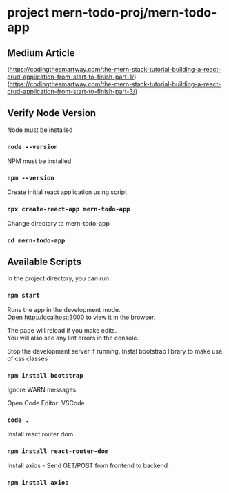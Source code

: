 # project mern-todo-proj/mern-todo-app

## Medium Article ##
(https://codingthesmartway.com/the-mern-stack-tutorial-building-a-react-crud-application-from-start-to-finish-part-1/)
(https://codingthesmartway.com/the-mern-stack-tutorial-building-a-react-crud-application-from-start-to-finish-part-3/)

## Verify Node Version 

Node must be installed 

### `node --version`

NPM must be installed 

### `npm --version`

Create initial react application using script

### `npx create-react-app mern-todo-app`

Change directory to mern-todo-app 

### `cd mern-todo-app`

## Available Scripts

In the project directory, you can run:

### `npm start`

Runs the app in the development mode.<br />
Open [http://localhost:3000](http://localhost:3000) to view it in the browser.

The page will reload if you make edits.<br />
You will also see any lint errors in the console.

Stop the development server if running. 
Instal bootstrap library to make use of css classes

### `npm install bootstrap`

Ignore WARN messages

Open Code Editor:  VSCode 

### `code .`

Install react router dom 

### `npm install react-router-dom`

Install axios  - Send GET/POST from frontend to backend

### `npm install axios`
